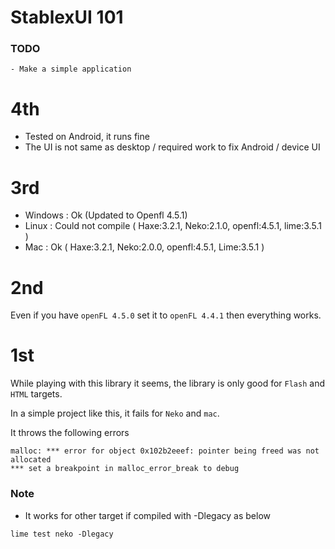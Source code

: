 StablexUI 101
================



### TODO 
	- Make a simple application


4th
===============
 - Tested on Android, it runs fine
 - The UI is not same as desktop / required work to fix Android / device UI


3rd
===============
 - Windows : Ok (Updated to Openfl 4.5.1)
 - Linux : Could not compile ( Haxe:3.2.1, Neko:2.1.0, openfl:4.5.1, lime:3.5.1 )
 - Mac : Ok ( Haxe:3.2.1, Neko:2.0.0, openfl:4.5.1, Lime:3.5.1 )


2nd
================
Even if you have `openFL 4.5.0` set it to `openFL 4.4.1` then everything works. 


1st
================
While playing with this library it seems, the library is only good for `Flash` and `HTML` targets.

In a simple project like this, it fails for `Neko` and `mac`.     

It throws the following errors   

```
malloc: *** error for object 0x102b2eeef: pointer being freed was not allocated
*** set a breakpoint in malloc_error_break to debug
```

### Note
 - It works for other target if compiled with -Dlegacy as below

```
lime test neko -Dlegacy
```
